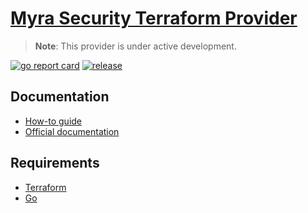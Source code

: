 # [Myra Security Terraform Provider](https://registry.terraform.io/providers/Myra-Security-GmbH/myrasec/latest)

> **Note**: This provider is under active development.

[![go report card](https://goreportcard.com/badge/github.com/Myra-Security-GmbH/terraform-provider-myrasec "go report card")](https://goreportcard.com/report/github.com/Myra-Security-GmbH/terraform-provider-myrasec)
[![release](https://github.com/Myra-Security-GmbH/terraform-provider-myrasec/actions/workflows/release.yml/badge.svg?branch=v1.28.1)](https://github.com/Myra-Security-GmbH/terraform-provider-myrasec/actions/workflows/release.yml)

## Documentation

- [How-to guide](https://github.com/Myra-Security-GmbH/terraform-provider-documentation)
- [Official documentation](https://registry.terraform.io/providers/Myra-Security-GmbH/myrasec/latest/docs)

## Requirements
-   [Terraform](https://www.terraform.io/downloads.html)
-   [Go](https://golang.org/doc/install)
